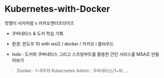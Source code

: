 # Kubernetes-with-Docker
멋쟁이 사자처럼 x 카카오엔터프라이즈 
- 쿠버네티스 &amp; 도커 학습 기록.
- 환경: 윈도우 10 with wsl2  / docker / 카카오 i 클라우드


- todo : 도커와 쿠버네티스 그리고 스프링부트를 활용한 간단 서비스를 MSA로 만들어보기 

> Docker : 1~9주차
> Kubernetes Admin : 쿠버네티스(1~9)
> ... 
